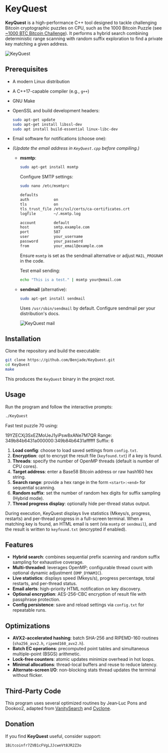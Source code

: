 <!--
**Markdown Basics**

# Heading 1
## Heading 2
**Bold text**
*Italic text*
`Inline code`
```bash
Code block
```
- Unordered list
1. Ordered list
[Link text](https://example.com)
-->

# KeyQuest

**KeyQuest** is a high-performance C++ tool designed to tackle challenging Bitcoin cryptographic puzzles on CPU, such as the 1000 Bitcoin Puzzle (see [~1000 BTC Bitcoin Challenge](https://privatekeys.pw/puzzles/bitcoin-puzzle-tx)). It performs a hybrid search combining deterministic range scanning with random suffix exploration to find a private key matching a given address.

![KeyQuest](https://decraene.net/images/keyquest/keyquest.jpg "KeyQuest")

## Prerequisites

- A modern Linux distribution
- A C++17-capable compiler (e.g., `g++`)
- GNU Make
- OpenSSL and build development headers:
  ```bash
  sudo apt-get update
  sudo apt-get install libssl-dev
  sudo apt install build-essential linux-libc-dev
  ```
- Email software for notifications (choose one):
- 
  *(Update the email address in `KeyQuest.cpp` before compiling.)*
  
  - **msmtp**:
    ```bash
    sudo apt-get install msmtp
    ```
    Configure SMTP settings:
    ```bash
    sudo nano /etc/msmtprc
    ```
    ```bash
    defaults
    auth           on
    tls            on
    tls_trust_file /etc/ssl/certs/ca-certificates.crt
    logfile        ~/.msmtp.log

    account        default
    host           smtp.example.com
    port           587
    user           your_username
    password       your_password
    from           your_email@example.com
    ```
    Ensure `msmtp` is set as the sendmail alternative or adjust `MAIL_PROGRAM` in the code.

    Test email sending:
    ```bash
    echo "This is a test." | msmtp your@email.com
    ```
  - **sendmail** (alternative):
    ```bash
    sudo apt-get install sendmail
    ```
    Uses `/usr/sbin/sendmail` by default. Configure sendmail per your distribution's docs.

    ![KeyQuest mail](https://decraene.net/images/keyquest/mail.jpg "KeyQuest mail")

## Installation

Clone the repository and build the executable:

```bash
git clone https://github.com/Benjade/KeyQuest.git
cd KeyQuest
make
```

This produces the `KeyQuest` binary in the project root.

## Usage

Run the program and follow the interactive prompts:

```bash
./KeyQuest
```

Fast test puzzle 70 using:

19YZECXj3SxEZMoUeJ1yiPsw8xANe7M7QR Range: 349b84b6431a000000:349b84b6431affffff Suffix: 6

1. **Load config**: choose to load saved settings from `config.txt`.
2. **Encryption**: opt to encrypt the result file (`keyfound.txt`) if a key is found.
3. **Threads**: specify the number of OpenMP threads (default is number of CPU cores).
4. **Target address**: enter a Base58 Bitcoin address or raw hash160 hex string.
5. **Search range**: provide a hex range in the form `<start>:<end>` for sequential scanning.
6. **Random suffix**: set the number of random hex digits for suffix sampling (Hybrid mode).
7. **Thread progress display**: optionally hide per-thread status output.

During execution, KeyQuest displays live statistics (Mkeys/s, progress, restarts) and per-thread progress in a full-screen terminal. When a matching key is found, an HTML email is sent (via `msmtp` or `sendmail`), and the result is written to `keyfound.txt` (encrypted if enabled).

## Features

- **Hybrid search**: combines sequential prefix scanning and random suffix sampling for exhaustive coverage.
- **Multi-threaded**: leverages OpenMP; configurable thread count with optional dynamic adjustment (`OMP_DYNAMIC`).
- **Live statistics**: displays speed (Mkeys/s), progress percentage, total restarts, and per-thread status.
- **Email alerts**: high-priority HTML notification on key discovery.
- **Optional encryption**: AES-256-CBC encryption of result file with passphrase protection.
- **Config persistence**: save and reload settings via `config.txt` for repeatable runs.

## Optimizations

- **AVX2-accelerated hashing**: batch SHA-256 and RIPEMD-160 routines (`sha256_avx2.h`, `ripemd160_avx2.h`).
- **Batch EC operations**: precomputed point tables and simultaneous multiple-point (BSGS) arithmetic.
- **Lock-free counters**: atomic updates minimize overhead in hot loops.
- **Minimal allocations**: thread-local buffers and reuse to reduce latency.
- **Alternate-screen I/O**: non-blocking stats thread updates the terminal without flicker.

## Third-Party Code

This program uses several optimized routines by Jean‑Luc Pons and Dookoo2, adapted from [VanitySearch](https://github.com/JeanLucPons/VanitySearch) and [Cyclone](https://github.com/Dookoo2/Cyclone).

## Donation

If you find **KeyQuest** useful, consider support:

```
1Bitcoinfr7ZVB1cFVgLJJcweVt8JR2Z3o
```


